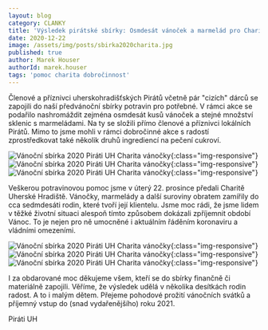 ```yaml
---
layout: blog
category: CLANKY
title: 'Výsledek pirátské sbírky: Osmdesát vánoček a marmelád pro Charitu UH'
date: 2020-12-22
image: /assets/img/posts/sbirka2020charita.jpg
published: true
author: Marek Houser
authorId: marek.houser
tags: 'pomoc charita dobročinnost'
---
```


Členové a příznivci uherskohradišťských Pirátů včetně pár "cizích" dárců se zapojili do naší předvánoční sbírky potravin pro potřebné. V rámci akce se podařilo nashromáždit zejména osmdesát kusů vánoček a stejné množství sklenic s marmeládami. Na ty se složili přímo členové a příznivci lokálních Pirátů. Mimo to jsme mohli v rámci dobročinné akce s radostí zprostředkovat také několik druhů ingrediencí na pečení cukroví.

![Vánoční sbírka 2020 Piráti UH Charita vánočky](https://github.com/pirati-web/uh.pirati.cz/blob/master/assets/img/posts/vanocky1.JPG){:class="img-responsive"} ![Vánoční sbírka 2020 Piráti UH Charita vánočky](https://github.com/pirati-web/uh.pirati.cz/blob/master/assets/img/posts/vanocky2.JPG){:class="img-responsive"} ![Vánoční sbírka 2020 Piráti UH Charita vánočky](https://github.com/pirati-web/uh.pirati.cz/blob/master/assets/img/posts/vanocky3.JPG){:class="img-responsive"}

Veškerou potravinovou pomoc jsme v úterý 22. prosince předali Charitě Uherské Hradiště. Vánočky, marmelády a další suroviny obratem zamířily do cca sedmdesáti rodin, které tvoří její klientelu. Jsme moc rádi, že jsme lidem v těžké životní situaci alespoň tímto způsobem dokázali zpříjemnit období Vánoc. To je nejen pro ně umocněné i aktuálním řáděním koronaviru a vládními omezeními.

![Vánoční sbírka 2020 Piráti UH Charita vánočky](https://github.com/pirati-web/uh.pirati.cz/blob/master/assets/img/posts/vanocky4.JPG){:class="img-responsive"} ![Vánoční sbírka 2020 Piráti UH Charita vánočky](https://github.com/pirati-web/uh.pirati.cz/blob/master/assets/img/posts/vanocky5.JPG){:class="img-responsive"} ![Vánoční sbírka 2020 Piráti UH Charita vánočky](https://github.com/pirati-web/uh.pirati.cz/blob/master/assets/img/posts/vanocky6.JPG){:class="img-responsive"}

I za obdarované moc děkujeme všem, kteří se do sbírky finančně či materiálně zapojili. Věříme, že výsledek udělá v několika desítkách rodin radost. A to i malým dětem. Přejeme pohodové prožití vánočních svátků a příjemný vstup do (snad vydařenějšího) roku 2021.

Piráti UH
